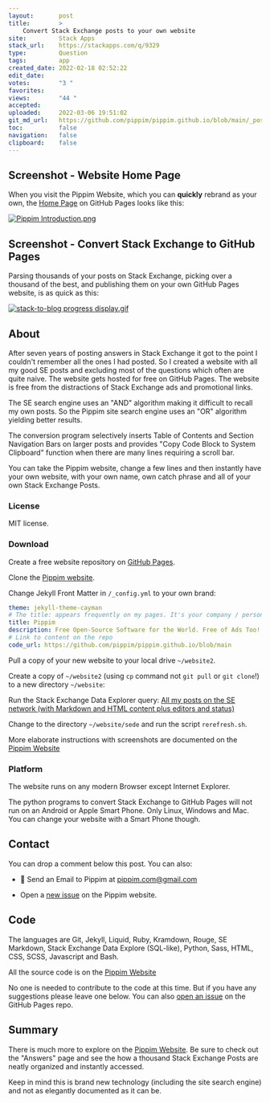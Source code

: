 ```yaml
---
layout:       post
title:        >
    Convert Stack Exchange posts to your own website
site:         Stack Apps
stack_url:    https://stackapps.com/q/9329
type:         Question
tags:         app
created_date: 2022-02-18 02:52:22
edit_date:    
votes:        "3 "
favorites:    
views:        "44 "
accepted:     
uploaded:     2022-03-06 19:51:02
git_md_url:   https://github.com/pippim/pippim.github.io/blob/main/_posts/2022/2022-02-18-Convert-Stack-Exchange-posts-to-your-own-website.md
toc:          false
navigation:   false
clipboard:    false
---
```


<!-- thumbnail: [https://example.com/some-image.pn](https://example.com/some-image.pn)g -->
<!-- version: 1.0 -->
<!-- tag: a-tag-on-the-post -->
<!-- excerpt: Up to 200 characters of excerpt -->

## Screenshot - Website Home Page

When you visit the Pippim Website, which you can **quickly** rebrand as your own, the [Home Page](https://pippim.github.io/index.html#) on GitHub Pages looks like this:

[![Pippim Introduction.png][1]][1]


## Screenshot - Convert Stack Exchange to GitHub Pages

Parsing thousands of your posts on Stack Exchange, picking over a thousand of the best, and publishing them on your own GitHub Pages website, is as quick as this:

[![stack-to-blog progress display.gif][2]][2]

## About

After seven years of posting answers in Stack Exchange it got to the point I couldn't remember all the ones I had posted. So I created a website with all my good SE posts and excluding most of the questions which often are quite naive. The website gets hosted for free on GitHub Pages. The website is free from the distractions of Stack Exchange ads and promotional links.

The SE search engine uses an "AND" algorithm making it difficult to recall my own posts. So the Pippim site search engine uses an "OR" algorithm yielding better results.

The conversion program selectively inserts Table of Contents and Section Navigation Bars on larger posts and provides "Copy Code Block to System Clipboard" function when there are many lines requiring a scroll bar.

You can take the Pippim website, change a few lines and then instantly have your own website, with your own name, own catch phrase and all of your own Stack Exchange Posts.

### License

MIT license.

### Download

Create a free website repository on [GitHub Pages](https://docs.github.com/en/pages/quickstart).

Clone the [Pippim website](https://github.com/pippim/pippim.github.io).

Change Jekyll Front Matter in `/_config.yml` to your own brand:

``` yaml
theme: jekyll-theme-cayman
# The title: appears frequently on my pages. It's your company / personal name
title: Pippim
description: Free Open-Source Software for the World. Free of Ads Too!
# Link to content on the repo
code_url: https://github.com/pippim/pippim.github.io/blob/main
```

Pull a copy of your new website to your local drive `~/website2`.

Create a copy of `~/website2` (using `cp` command not `git pull` or `git clone`!) to a new directory `~/website`:

Run the Stack Exchange Data Explorer query: [All my posts on the SE network (with Markdown and HTML content plus editors and status)](https://data.stackexchange.com/stackoverflow/query/1529864/all-my-posts-on-the-se-network-with-markdown-and-html-content-plus-editors-and-s)

Change to the directory `~/website/sede` and run the script `rerefresh.sh`.

More elaborate instructions with screenshots are documented on the [Pippim Website](https://pippim.github.io/stack.html#)

### Platform

The website runs on any modern Browser except Internet Explorer. 

The python programs to convert Stack Exchange to GitHub Pages will not run on an Android or Apple Smart Phone. Only Linux, Windows and Mac. You can change your website with a Smart Phone though.

## Contact

You can drop a comment below this post. You can also:

- 📧 Send an Email to Pippim at pippim.com@gmail.com

- Open a [new issue](https://github.com/pippim/pippim.github.io/issues) on the Pippim website.


## Code

The languages are Git, Jekyll, Liquid, Ruby, Kramdown, Rouge, SE Markdown, Stack Exchange Data Explore (SQL-like), Python, Sass, HTML, CSS, SCSS, Javascript and Bash.

All the source code is on the [Pippim Website](https://github.com/pippim/pippim.github.io)

No one is needed to contribute to the code at this time. But if you have any suggestions please leave one below. You can also [open an issue](https://github.com/pippim/pippim.github.io/issues) on the GitHub Pages repo.


## Summary

There is much more to explore on the [Pippim Website](https://pippim.github.io/index.html). Be sure to check out the "Answers" page and see the how a thousand Stack Exchange Posts are neatly organized and instantly accessed.

Keep in mind this is brand new technology (including the site search engine) and not as elegantly documented as it can be.

  [1]: https://i.stack.imgur.com/HFx4r.png
  [2]: https://i.stack.imgur.com/2FmfX.gif
